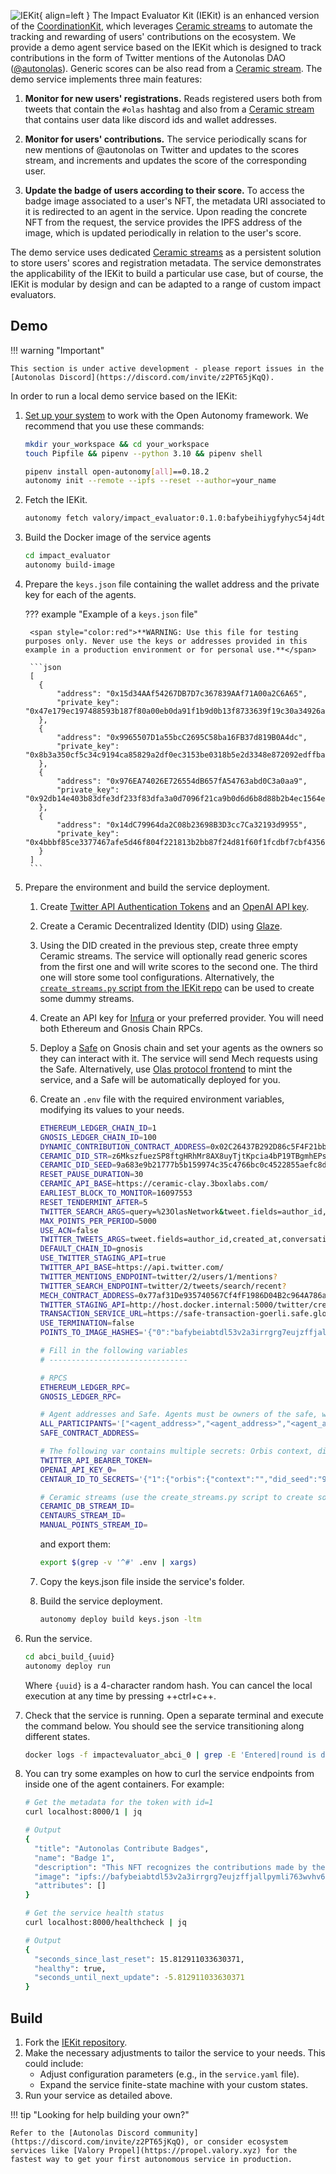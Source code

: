 ![IEKit](images/iekit.svg){ align=left }
The Impact Evaluator Kit (IEKit) is an enhanced version of the [CoordinationKit](https://docs.autonolas.network/product/coordinationkit/), which leverages [Ceramic streams](https://developers.ceramic.network/docs/advanced/standards/stream-programs/) to automate the tracking and rewarding of users' contributions on the ecosystem. We provide a demo agent service based on the IEKit which is designed to track contributions in the form of Twitter mentions of the Autonolas DAO ([@autonolas](https://twitter.com/autonolas)). Generic scores can be also read from a [Ceramic stream](https://developers.ceramic.network/docs/advanced/standards/stream-programs/). The demo service implements three main features:

1. **Monitor for new users' registrations.** Reads registered users both from tweets that contain the `#olas` hashtag and also from a [Ceramic stream](https://developers.ceramic.network/docs/advanced/standards/stream-programs/) that contains user data like discord ids and wallet addresses.

2. **Monitor for users' contributions.** The service periodically scans for new mentions of @autonolas on Twitter and updates to the scores stream, and increments and updates the score of the corresponding user.

3. **Update the badge of users according to their score.** To access the badge image associated to a user's NFT, the metadata URI associated to it is redirected to an agent in the service. Upon reading the concrete NFT from the request, the service provides the IPFS address of the image, which is updated periodically in relation to the user's score.

The demo service uses dedicated [Ceramic streams](https://developers.ceramic.network/docs/advanced/standards/stream-programs/) as a persistent solution to store users' scores and registration metadata.
The service demonstrates the applicability of the IEKit to build a particular use case, but of course, the IEKit is modular by design and can be adapted to a range of custom impact evaluators.

## Demo

!!! warning "Important"

    This section is under active development - please report issues in the [Autonolas Discord](https://discord.com/invite/z2PT65jKqQ).

In order to run a local demo service based on the IEKit:

1. [Set up your system](https://docs.autonolas.network/open-autonomy/guides/set_up/) to work with the Open Autonomy framework. We recommend that you use these commands:

    ```bash
    mkdir your_workspace && cd your_workspace
    touch Pipfile && pipenv --python 3.10 && pipenv shell

    pipenv install open-autonomy[all]==0.18.2
    autonomy init --remote --ipfs --reset --author=your_name
    ```

2. Fetch the IEKit.

    ```bash
    autonomy fetch valory/impact_evaluator:0.1.0:bafybeihiygfyhyc54j4dtcns25nttjwxbfybij54pi7nc3g656vo6rrqly --service
    ```

3. Build the Docker image of the service agents

    ```bash
    cd impact_evaluator
    autonomy build-image
    ```

4. Prepare the `keys.json` file containing the wallet address and the private key for each of the agents.

    ??? example "Example of a `keys.json` file"

        <span style="color:red">**WARNING: Use this file for testing purposes only. Never use the keys or addresses provided in this example in a production environment or for personal use.**</span>

        ```json
        [
          {
              "address": "0x15d34AAf54267DB7D7c367839AAf71A00a2C6A65",
              "private_key": "0x47e179ec197488593b187f80a00eb0da91f1b9d0b13f8733639f19c30a34926a"
          },
          {
              "address": "0x9965507D1a55bcC2695C58ba16FB37d819B0A4dc",
              "private_key": "0x8b3a350cf5c34c9194ca85829a2df0ec3153be0318b5e2d3348e872092edffba"
          },
          {
              "address": "0x976EA74026E726554dB657fA54763abd0C3a0aa9",
              "private_key": "0x92db14e403b83dfe3df233f83dfa3a0d7096f21ca9b0d6d6b8d88b2b4ec1564e"
          },
          {
              "address": "0x14dC79964da2C08b23698B3D3cc7Ca32193d9955",
              "private_key": "0x4bbbf85ce3377467afe5d46f804f221813b2bb87f24d81f60f1fcdbf7cbf4356"
          }
        ]
        ```

5. Prepare the environment and build the service deployment.

    1. Create [Twitter API Authentication Tokens](https://developer.twitter.com/en/portal/dashboard) and an [OpenAI API key](https://openai.com/blog/openai-api).

    2. Create a Ceramic Decentralized Identity (DID) using [Glaze](https://github.com/ceramicstudio/js-glaze).

    3. Using the DID created in the previous step, create three empty Ceramic streams. The service will optionally read generic scores from the first one and will write scores to the second one. The third one will store some tool configurations. Alternatively, the [`create_streams.py` script from the IEKit repo](https://github.com/valory-xyz/IEKit) can be used to create some dummy streams.

    4. Create an API key for [Infura](https://www.infura.io/) or your preferred provider. You will need both Ethereum and Gnosis Chain RPCs.

    5. Deploy a [Safe](https://app.safe.global/welcome) on Gnosis chain and set your agents as the owners so they can interact with it. The service will send Mech requests using the Safe. Alternatively, use [Olas protocol frontend](https://registry.olas.network/ethereum/services) to mint the service, and a Safe will be automatically deployed for you.

    6. Create an `.env` file with the required environment variables, modifying its values to your needs.

        ```bash
        ETHEREUM_LEDGER_CHAIN_ID=1
        GNOSIS_LEDGER_CHAIN_ID=100
        DYNAMIC_CONTRIBUTION_CONTRACT_ADDRESS=0x02C26437B292D86c5F4F21bbCcE0771948274f84
        CERAMIC_DID_STR=z6MkszfuezSP8ftgHRhMr8AX8uyTjtKpcia4bP19TBgmhEPs
        CERAMIC_DID_SEED=9a683e9b21777b5b159974c35c4766bc0c4522855aefc8de30876dbaa252f179
        RESET_PAUSE_DURATION=30
        CERAMIC_API_BASE=https://ceramic-clay.3boxlabs.com/
        EARLIEST_BLOCK_TO_MONITOR=16097553
        RESET_TENDERMINT_AFTER=5
        TWITTER_SEARCH_ARGS=query=%23OlasNetwork&tweet.fields=author_id,created_at,conversation_id&user.fields=name&expansions=author_id&max_results=100&since_id={since_id}
        MAX_POINTS_PER_PERIOD=5000
        USE_ACN=false
        TWITTER_TWEETS_ARGS=tweet.fields=author_id,created_at,conversation_id&user.fields=name&expansions=author_id&max_results=10&start_time={start_time}
        DEFAULT_CHAIN_ID=gnosis
        USE_TWITTER_STAGING_API=true
        TWITTER_API_BASE=https://api.twitter.com/
        TWITTER_MENTIONS_ENDPOINT=twitter/2/users/1/mentions?
        TWITTER_SEARCH_ENDPOINT=twitter/2/tweets/search/recent?
        MECH_CONTRACT_ADDRESS=0x77af31De935740567Cf4fF1986D04B2c964A786a
        TWITTER_STAGING_API=http://host.docker.internal:5000/twitter/create_tweet
        TRANSACTION_SERVICE_URL=https://safe-transaction-goerli.safe.global/api/v1/messages/{message_hash}/
        USE_TERMINATION=false
        POINTS_TO_IMAGE_HASHES='{"0":"bafybeiabtdl53v2a3irrgrg7eujzffjallpymli763wvhv6gceurfmcemm","100":"bafybeid46w6yzbehir7ackcnsyuasdkun5aq7jnckt4sknvmiewpph776q","50000":"bafybeigbxlwzljbxnlwteupmt6c6k7k2m4bbhunvxxa53dc7niuedilnr4","100000":"bafybeiawxpq4mqckbau3mjwzd3ic2o7ywlhp6zqo7jnaft26zeqm3xsjjy","150000":"bafybeie6k53dupf7rf6622rzfxu3dmlv36hytqrmzs5yrilxwcrlhrml2m"}'

        # Fill in the following variables
        # -------------------------------

        # RPCS
        ETHEREUM_LEDGER_RPC=
        GNOSIS_LEDGER_RPC=

        # Agent addresses and Safe. Agents must be owners of the safe, which is used for Mech interactions.
        ALL_PARTICIPANTS='["<agent_address>","<agent_address>","<agent_address>"."<agent_address>"]'
        SAFE_CONTRACT_ADDRESS=

        # The following var contains multiple secrets: Orbis context, dids, and multiple Twitter and OpenAI tokens
        TWITTER_API_BEARER_TOKEN=
        OPENAI_API_KEY_0=
        CENTAUR_ID_TO_SECRETS='{"1":{"orbis":{"context":"","did_seed":"9a683e9b21777b5b159974c35c4766bc0c4522855aefc8de30876dbaa252f179","did_str":"z6MkszfuezSP8ftgHRhMr8AX8uyTjtKpcia4bP19TBgmhEPs"},"twitter":{"consumer_key":"<your_consumer_key>","consumer_secret":"<your_consumer_secret>","access_token":"<your_access_token>","access_secret":"<your_access_secret>"}}}'

        # Ceramic streams (use the create_streams.py script to create some dummy streams)
        CERAMIC_DB_STREAM_ID=
        CENTAURS_STREAM_ID=
        MANUAL_POINTS_STREAM_ID=
        ```

        and export them:

        ```bash
        export $(grep -v '^#' .env | xargs)
        ```

    7. Copy the keys.json file inside the service's folder.

    8. Build the service deployment.

        ```bash
        autonomy deploy build keys.json -ltm
        ```

6. Run the service.

    ```bash
    cd abci_build_{uuid}
    autonomy deploy run
    ```

    Where `{uuid}` is a 4-character random hash.
    You can cancel the local execution at any time by pressing ++ctrl+c++.

7. Check that the service is running. Open a separate terminal and execute the command below. You should see the service transitioning along different states.

    ```bash
    docker logs -f impactevaluator_abci_0 | grep -E 'Entered|round is done'
    ```

8. You can try some examples on how to curl the service endpoints from inside one of the agent containers. For example:

    ```bash
    # Get the metadata for the token with id=1
    curl localhost:8000/1 | jq

    # Output
    {
      "title": "Autonolas Contribute Badges",
      "name": "Badge 1",
      "description": "This NFT recognizes the contributions made by the holder to the Autonolas Community.",
      "image": "ipfs://bafybeiabtdl53v2a3irrgrg7eujzffjallpymli763wvhv6gceurfmcemm",
      "attributes": []
    }

    # Get the service health status
    curl localhost:8000/healthcheck | jq

    # Output
    {
      "seconds_since_last_reset": 15.812911033630371,
      "healthy": true,
      "seconds_until_next_update": -5.812911033630371
    }
    ```

## Build

1. Fork the [IEKit repository](https://github.com/valory-xyz/iekit).
2. Make the necessary adjustments to tailor the service to your needs. This could include:
    * Adjust configuration parameters (e.g., in the `service.yaml` file).
    * Expand the service finite-state machine with your custom states.
3. Run your service as detailed above.

!!! tip "Looking for help building your own?"

    Refer to the [Autonolas Discord community](https://discord.com/invite/z2PT65jKqQ), or consider ecosystem services like [Valory Propel](https://propel.valory.xyz) for the fastest way to get your first autonomous service in production.
